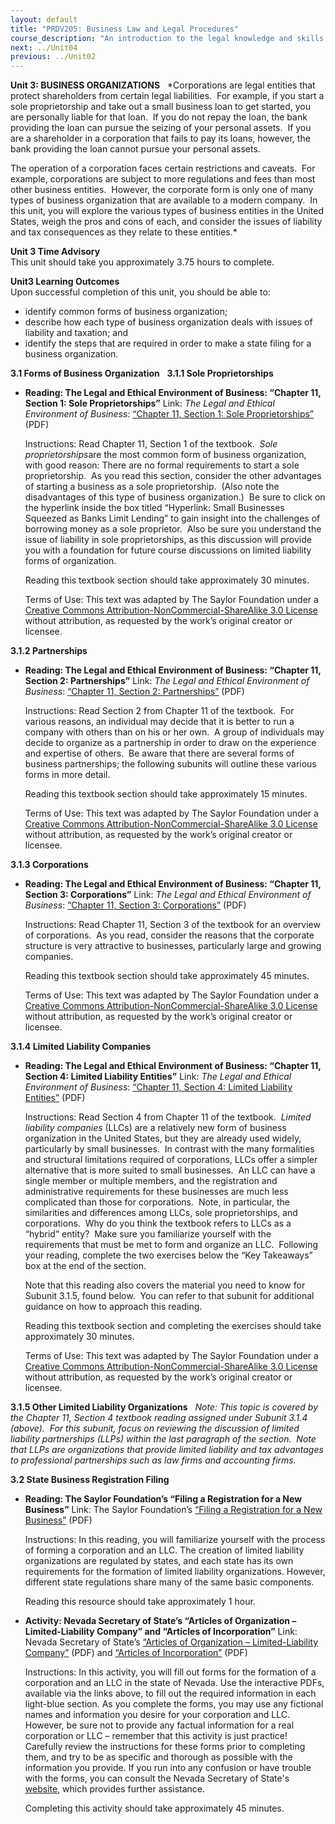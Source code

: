 ```yaml
---
layout: default
title: "PRDV205: Business Law and Legal Procedures"
course_description: "An introduction to the legal knowledge and skills that business administrators and paralegals must possess."
next: ../Unit04
previous: ../Unit02
---
```

**Unit 3: BUSINESS ORGANIZATIONS** <span id="3"></span> 
*Corporations are legal entities that protect shareholders from certain
legal liabilities.  For example, if you start a sole proprietorship and
take out a small business loan to get started, you are personally liable
for that loan.  If you do not repay the loan, the bank providing the
loan can pursue the seizing of your personal assets.  If you are a
shareholder in a corporation that fails to pay its loans, however, the
bank providing the loan cannot pursue your personal assets.  
  
 The operation of a corporation faces certain restrictions and caveats. 
For example, corporations are subject to more regulations and fees than
most other business entities.  However, the corporate form is only one
of many types of business organization that are available to a modern
company.  In this unit, you will explore the various types of business
entities in the United States, weigh the pros and cons of each, and
consider the issues of liability and tax consequences as they relate to
these entities.*

**Unit 3 Time Advisory**  
This unit should take you approximately 3.75 hours to complete.

**Unit3 Learning Outcomes**  
Upon successful completion of this unit, you should be able to:  
-   identify common forms of business organization;
-   describe how each type of business organization deals with issues of
    liability and taxation; and
-   identify the steps that are required in order to make a state filing
    for a business organization.

**3.1 Forms of Business Organization** <span id="3.1"></span> 
**3.1.1 Sole Proprietorships** <span id="3.1.1"></span> 
-   **Reading: The Legal and Ethical Environment of Business: “Chapter
    11, Section 1: Sole Proprietorships”**
    Link: *The Legal and Ethical Environment of Business*: [“Chapter 11,
    Section 1: Sole
    Proprietorships”](https://resources.saylor.org/wwwresources/archived/site/wp-content/uploads/2013/06/Legal-Ethical-Environment-Ch11.pdf)
    (PDF)  
      
     Instructions: Read Chapter 11, Section 1 of the textbook.  *Sole
    proprietorships*are the most common form of business organization,
    with good reason: There are no formal requirements to start a sole
    proprietorship.  As you read this section, consider the other
    advantages of starting a business as a sole proprietorship.  (Also
    note the disadvantages of this type of business organization.)  Be
    sure to click on the hyperlink inside the box titled “Hyperlink:
    Small Businesses Squeezed as Banks Limit Lending” to gain insight
    into the challenges of borrowing money as a sole proprietor.  Also
    be sure you understand the issue of liability in sole
    proprietorships, as this discussion will provide you with a
    foundation for future course discussions on limited liability forms
    of organization.  
      
     Reading this textbook section should take approximately 30
    minutes.  
      
     Terms of Use: This text was adapted by The Saylor Foundation under
    a [Creative Commons Attribution-NonCommercial-ShareAlike 3.0
    License](http://creativecommons.org/licenses/by-nc-sa/3.0/) without
    attribution, as requested by the work’s original creator or
    licensee.

**3.1.2 Partnerships** <span id="3.1.2"></span> 
-   **Reading: The Legal and Ethical Environment of Business: “Chapter
    11, Section 2: Partnerships”**
    Link: *The Legal and Ethical Environment of Business*: [“Chapter 11,
    Section 2:
    Partnerships”](https://resources.saylor.org/wwwresources/archived/site/wp-content/uploads/2013/06/Legal-Ethical-Environment-Ch11.pdf)
    (PDF)  
      
     Instructions: Read Section 2 from Chapter 11 of the textbook.  For
    various reasons, an individual may decide that it is better to run a
    company with others than on his or her own.  A group of individuals
    may decide to organize as a partnership in order to draw on the
    experience and expertise of others.  Be aware that there are several
    forms of business partnerships; the following subunits will outline
    these various forms in more detail.  
      
     Reading this textbook section should take approximately 15
    minutes.  
      
     Terms of Use: This text was adapted by The Saylor Foundation under
    a [Creative Commons Attribution-NonCommercial-ShareAlike 3.0
    License](http://creativecommons.org/licenses/by-nc-sa/3.0/) without
    attribution, as requested by the work’s original creator or
    licensee.

**3.1.3 Corporations** <span id="3.1.3"></span> 
-   **Reading: The Legal and Ethical Environment of Business: “Chapter
    11, Section 3: Corporations”**
    Link: *The Legal and Ethical Environment of Business*: [“Chapter 11,
    Section 3:
    Corporations”](https://resources.saylor.org/wwwresources/archived/site/wp-content/uploads/2013/06/Legal-Ethical-Environment-Ch11.pdf)
    (PDF)  
      
     Instructions: Read Chapter 11, Section 3 of the textbook for an
    overview of corporations.  As you read, consider the reasons that
    the corporate structure is very attractive to businesses,
    particularly large and growing companies.  
      
     Reading this textbook section should take approximately 45
    minutes.  
      
     Terms of Use: This text was adapted by The Saylor Foundation under
    a [Creative Commons Attribution-NonCommercial-ShareAlike 3.0
    License](http://creativecommons.org/licenses/by-nc-sa/3.0/) without
    attribution, as requested by the work’s original creator or
    licensee.

**3.1.4 Limited Liability Companies** <span id="3.1.4"></span> 
-   **Reading: The Legal and Ethical Environment of Business: “Chapter
    11, Section 4: Limited Liability Entities”**
    Link: *The Legal and Ethical Environment of Business*: [“Chapter 11,
    Section 4: Limited Liability
    Entities”](https://resources.saylor.org/wwwresources/archived/site/wp-content/uploads/2013/06/Legal-Ethical-Environment-Ch11.pdf)
    (PDF)  
      
     Instructions: Read Section 4 from Chapter 11 of the textbook. 
    *Limited liability companies* (LLCs) are a relatively new form of
    business organization in the United States, but they are already
    used widely, particularly by small businesses.  In contrast with the
    many formalities and structural limitations required of
    corporations, LLCs offer a simpler alternative that is more suited
    to small businesses.  An LLC can have a single member or multiple
    members, and the registration and administrative requirements for
    these businesses are much less complicated than those for
    corporations.  Note, in particular, the similarities and differences
    among LLCs, sole proprietorships, and corporations.  Why do you
    think the textbook refers to LLCs as a “hybrid” entity?  Make sure
    you familiarize yourself with the requirements that must be met to
    form and organize an LLC.  Following your reading, complete the two
    exercises below the “Key Takeaways” box at the end of the section.  
      
     Note that this reading also covers the material you need to know
    for Subunit 3.1.5, found below.  You can refer to that subunit for
    additional guidance on how to approach this reading.  
      
     Reading this textbook section and completing the exercises should
    take approximately 30 minutes.  
      
     Terms of Use: This text was adapted by The Saylor Foundation under
    a [Creative Commons Attribution-NonCommercial-ShareAlike 3.0
    License](http://creativecommons.org/licenses/by-nc-sa/3.0/) without
    attribution, as requested by the work’s original creator or
    licensee.

**3.1.5 Other Limited Liability Organizations** <span
id="3.1.5"></span> 
*Note: This topic is covered by the Chapter 11, Section 4 textbook
reading assigned under Subunit 3.1.4 (above).  For this subunit, focus
on reviewing the discussion of limited liability partnerships (LLPs)
within the last paragraph of the section.  Note that LLPs are
organizations that provide limited liability and tax advantages to
professional partnerships such as law firms and accounting firms.*

**3.2 State Business Registration Filing** <span id="3.2"></span> 
-   **Reading: The Saylor Foundation’s “Filing a Registration for a New
    Business”**
    Link: The Saylor Foundation’s [“Filing a Registration for a New
    Business”](https://resources.saylor.org/wwwresources/archived/site/wp-content/uploads/2013/12/PRDV205-OC-StateRegistrationFiling-FINAL.pdf)
    (PDF)  
      
     Instructions: In this reading, you will familiarize yourself with
    the process of forming a corporation and an LLC. The creation of
    limited liability organizations are regulated by states, and each
    state has its own requirements for the formation of limited
    liability organizations. However, different state regulations share
    many of the same basic components.  
      
     Reading this resource should take approximately 1 hour.

-   **Activity: Nevada Secretary of State’s “Articles of Organization –
    Limited-Liability Company” and “Articles of Incorporation”**
    Link: Nevada Secretary of State’s [“Articles of Organization –
    Limited-Liability
    Company”](http://nvsos.gov/Modules/ShowDocument.aspx?documentid=1004)
    (PDF) and [“Articles of
    Incorporation”](http://nvsos.gov/Modules/ShowDocument.aspx?documentid=668)
    (PDF)  
      
     Instructions: In this activity, you will fill out forms for the
    formation of a corporation and an LLC in the state of Nevada. Use
    the interactive PDFs, available via the links above, to fill out the
    required information in each light-blue section. As you complete the
    forms, you may use any fictional names and information you desire
    for your corporation and LLC. However, be sure not to provide any
    factual information for a real corporation or LLC – remember that
    this activity is just practice! Carefully review the instructions
    for these forms prior to completing them, and try to be as specific
    and thorough as possible with the information you provide. If you
    run into any confusion or have trouble with the forms, you can
    consult the Nevada Secretary of State's
    [website](http://nvsos.gov/index.aspx?page=428), which provides
    further assistance.  
      
     Completing this activity should take approximately 45 minutes.


